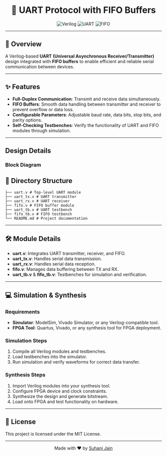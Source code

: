 <div align="center">

# 🚀 UART Protocol with FIFO Buffers

<img src="https://img.shields.io/badge/Language-Verilog-blue?style=for-the-badge" alt="Verilog" />
<img src="https://img.shields.io/badge/Protocol-UART-green?style=for-the-badge" alt="UART" />
<img src="https://img.shields.io/badge/Buffer-FIFO-orange?style=for-the-badge" alt="FIFO" />

</div>

---
## 📝 Overview

A Verilog-based **UART (Universal Asynchronous Receiver/Transmitter)** design integrated with **FIFO buffers** to enable efficient and reliable serial communication between devices.

---

## ✨ Features

- **Full-Duplex Communication**: Transmit and receive data simultaneously.  
- **FIFO Buffers**: Smooth data handling between transmitter and receiver to prevent overflow or data loss.  
- **Configurable Parameters**: Adjustable baud rate, data bits, stop bits, and parity options.  
- **Self-Checking Testbenches**: Verify the functionality of UART and FIFO modules through simulation.  

---

## Design Details

### Block Diagram





## 📂 Directory Structure
```
├── uart.v # Top-level UART module
├── uart_tx.v # UART transmitter
├── uart_rx.v # UART receiver
├── fifo.v # FIFO buffer module
├── uart_tb.v # UART testbench
├── fifo_tb.v # FIFO testbench
└── README.md # Project documentation
```



---

## 🛠️ Module Details

- **uart.v**: Integrates UART transmitter, receiver, and FIFO.  
- **uart_tx.v**: Handles serial data transmission.  
- **uart_rx.v**: Handles serial data reception.  
- **fifo.v**: Manages data buffering between TX and RX.  
- **uart_tb.v** & **fifo_tb.v**: Testbenches for simulation and verification.  

---

## 💻 Simulation & Synthesis

### Requirements

- **Simulator**: ModelSim, Vivado Simulator, or any Verilog-compatible tool.  
- **FPGA Tool**: Quartus, Vivado, or any synthesis tool for FPGA deployment.  

### Simulation Steps

1. Compile all Verilog modules and testbenches.  
2. Load testbenches into the simulator.  
3. Run simulation and verify waveforms for correct data transfer.  

### Synthesis Steps

1. Import Verilog modules into your synthesis tool.  
2. Configure FPGA device and clock constraints.  
3. Synthesize the design and generate bitstream.  
4. Load onto FPGA and test functionality on hardware.  

---

## 📜 License

This project is licensed under the MIT License.  

---

<p align="center">
  Made with ❤️ by <a href="https://github.com/SUHANI102003">Suhani Jain</a>
</p>


